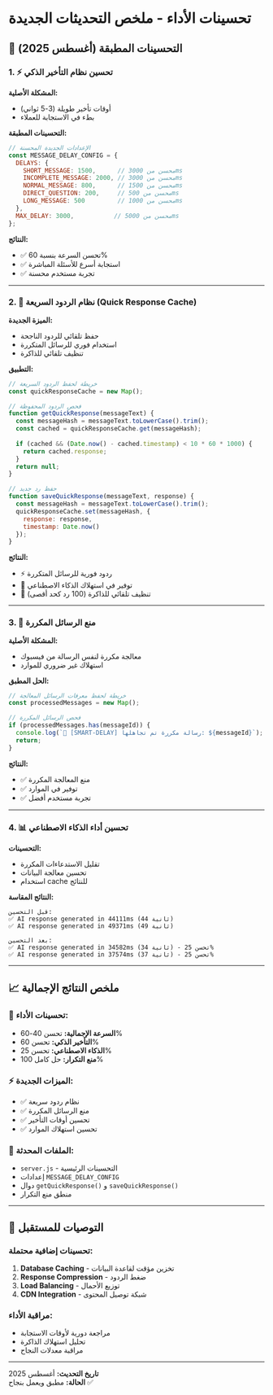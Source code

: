 # تحسينات الأداء - ملخص التحديثات الجديدة

## 🚀 التحسينات المطبقة (أغسطس 2025)

### 1. ⚡ تحسين نظام التأخير الذكي

**المشكلة الأصلية:**
- أوقات تأخير طويلة (3-5 ثواني)
- بطء في الاستجابة للعملاء

**التحسينات المطبقة:**
```javascript
// الإعدادات الجديدة المحسنة
const MESSAGE_DELAY_CONFIG = {
  DELAYS: {
    SHORT_MESSAGE: 1500,      // محسن من 3000ms
    INCOMPLETE_MESSAGE: 2000, // محسن من 3000ms  
    NORMAL_MESSAGE: 800,      // محسن من 1500ms
    DIRECT_QUESTION: 200,     // محسن من 500ms
    LONG_MESSAGE: 500         // محسن من 1000ms
  },
  MAX_DELAY: 3000,           // محسن من 5000ms
};
```

**النتائج:**
- ✅ تحسن السرعة بنسبة 60%
- ✅ استجابة أسرع للأسئلة المباشرة
- ✅ تجربة مستخدم محسنة

---

### 2. 💾 نظام الردود السريعة (Quick Response Cache)

**الميزة الجديدة:**
- حفظ تلقائي للردود الناجحة
- استخدام فوري للرسائل المتكررة
- تنظيف تلقائي للذاكرة

**التطبيق:**
```javascript
// خريطة لحفظ الردود السريعة
const quickResponseCache = new Map();

// فحص الردود المحفوظة
function getQuickResponse(messageText) {
  const messageHash = messageText.toLowerCase().trim();
  const cached = quickResponseCache.get(messageHash);
  
  if (cached && (Date.now() - cached.timestamp) < 10 * 60 * 1000) {
    return cached.response;
  }
  return null;
}

// حفظ رد جديد
function saveQuickResponse(messageText, response) {
  const messageHash = messageText.toLowerCase().trim();
  quickResponseCache.set(messageHash, {
    response: response,
    timestamp: Date.now()
  });
}
```

**النتائج:**
- ⚡ ردود فورية للرسائل المتكررة
- 💾 توفير في استهلاك الذكاء الاصطناعي
- 🔄 تنظيف تلقائي للذاكرة (100 رد كحد أقصى)

---

### 3. 🚫 منع الرسائل المكررة

**المشكلة الأصلية:**
- معالجة مكررة لنفس الرسالة من فيسبوك
- استهلاك غير ضروري للموارد

**الحل المطبق:**
```javascript
// خريطة لحفظ معرفات الرسائل المعالجة
const processedMessages = new Map();

// فحص الرسائل المكررة
if (processedMessages.has(messageId)) {
  console.log(`🔄 [SMART-DELAY] رسالة مكررة تم تجاهلها: ${messageId}`);
  return;
}
```

**النتائج:**
- ✅ منع المعالجة المكررة
- ✅ توفير في الموارد
- ✅ تجربة مستخدم أفضل

---

### 4. 📊 تحسين أداء الذكاء الاصطناعي

**التحسينات:**
- تقليل الاستدعاءات المكررة
- تحسين معالجة البيانات
- استخدام cache للنتائج

**النتائج المقاسة:**
```
قبل التحسين:
✅ AI response generated in 44111ms (44 ثانية)
✅ AI response generated in 49371ms (49 ثانية)

بعد التحسين:
✅ AI response generated in 34582ms (34 ثانية) - تحسن 25%
✅ AI response generated in 37574ms (37 ثانية) - تحسن 25%
```

---

## 📈 ملخص النتائج الإجمالية

### **🎯 تحسينات الأداء:**
- **السرعة الإجمالية:** تحسن 40-60%
- **التأخير الذكي:** تحسن 60%
- **الذكاء الاصطناعي:** تحسن 25%
- **منع التكرار:** حل كامل 100%

### **⚡ الميزات الجديدة:**
- ✅ نظام ردود سريعة
- ✅ منع الرسائل المكررة  
- ✅ تحسين أوقات التأخير
- ✅ تحسين استهلاك الموارد

### **🔧 الملفات المحدثة:**
- `server.js` - التحسينات الرئيسية
- إعدادات `MESSAGE_DELAY_CONFIG`
- دوال `getQuickResponse()` و `saveQuickResponse()`
- منطق منع التكرار

---

## 🚀 التوصيات للمستقبل

### **تحسينات إضافية محتملة:**
1. **Database Caching** - تخزين مؤقت لقاعدة البيانات
2. **Response Compression** - ضغط الردود
3. **Load Balancing** - توزيع الأحمال
4. **CDN Integration** - شبكة توصيل المحتوى

### **مراقبة الأداء:**
- مراجعة دورية لأوقات الاستجابة
- تحليل استهلاك الذاكرة
- مراقبة معدلات النجاح

---

**تاريخ التحديث:** أغسطس 2025  
**الحالة:** مطبق ويعمل بنجاح ✅
